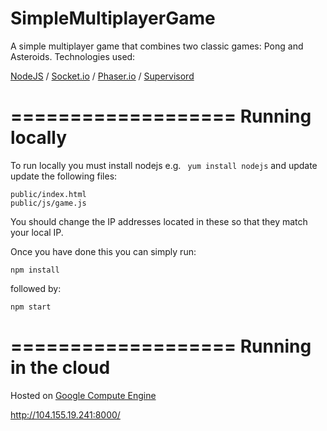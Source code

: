 # SimpleMultiplayerGame

A simple multiplayer game that combines two classic games: Pong and Asteroids. Technologies used:

[NodeJS](https://nodejs.org/en/) /
[Socket.io](http://socket.io/) /
[Phaser.io](http://phaser.io/) /
[Supervisord](http://supervisord.org/)

===================
Running locally
===================

To run locally you must install nodejs e.g. ``` yum install nodejs```  and update update the following files:

``` 
public/index.html
public/js/game.js 
```

You should change the IP addresses located in these so that they match your local IP.

Once you have done this you can simply run: 

``` npm install ``` 

followed by: 

``` npm start ```

===================
Running in the cloud
===================

Hosted on [Google Compute Engine](https://cloud.google.com/compute/)

http://104.155.19.241:8000/
